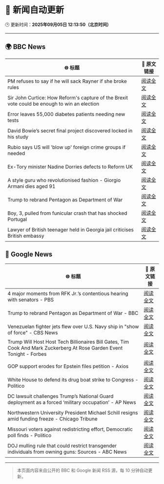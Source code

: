 # 🧠 新闻自动更新

🕒 更新时间：**2025年09月05日 12:13:50（北京时间）**

---

## 🌍 BBC News

| 🌐 标题 | 🔗 原文链接 |
|--------|-------------|
| PM refuses to say if he will sack Rayner if she broke rules | [阅读全文](https://www.bbc.com/news/articles/ce321d2n45vo?at_medium=RSS&at_campaign=rss) |
| Sir John Curtice: How Reform's capture of the Brexit vote could be enough to win an election | [阅读全文](https://www.bbc.com/news/articles/cwy853rj2kzo?at_medium=RSS&at_campaign=rss) |
| Error leaves 55,000 diabetes patients needing new tests | [阅读全文](https://www.bbc.com/news/articles/c4g7d3w7gdlo?at_medium=RSS&at_campaign=rss) |
| David Bowie’s secret final project discovered locked in his study | [阅读全文](https://www.bbc.com/news/articles/c3dpdpvj083o?at_medium=RSS&at_campaign=rss) |
| Rubio says US will 'blow up' foreign crime groups if needed | [阅读全文](https://www.bbc.com/news/articles/cx23nzwjnwwo?at_medium=RSS&at_campaign=rss) |
| Ex-Tory minister Nadine Dorries defects to Reform UK | [阅读全文](https://www.bbc.com/news/articles/cj9zld87y1go?at_medium=RSS&at_campaign=rss) |
| A style guru who revolutionised fashion - Giorgio Armani dies aged 91 | [阅读全文](https://www.bbc.com/news/articles/c90z02n04nwo?at_medium=RSS&at_campaign=rss) |
| Trump to rebrand Pentagon as Department of War | [阅读全文](https://www.bbc.com/news/articles/cgr9r4qr0ppo?at_medium=RSS&at_campaign=rss) |
| Boy, 3, pulled from funicular crash that has shocked Portugal | [阅读全文](https://www.bbc.com/news/articles/cgrqj7ydr0ko?at_medium=RSS&at_campaign=rss) |
| Lawyer of British teenager held in Georgia jail criticises British embassy | [阅读全文](https://www.bbc.com/news/articles/cvg43xxerlvo?at_medium=RSS&at_campaign=rss) |

## 📰 Google News

| 🌐 标题 | 🔗 原文链接 |
|--------|-------------|
| 4 major moments from RFK Jr.’s contentious hearing with senators - PBS | [阅读全文](https://news.google.com/rss/articles/CBMiowFBVV95cUxQUDR0azAtd05abUk2Y09SU3FVMVBSMWJEc1kxS3djc3pDUndGMURmOFpVZ1hEMlBWZlhXbG43emVQdmFwOHp3YlQyR29nWXpvWHprSTIzQ24wcnR4OVc3WFFoWVlGNWxETjR3ZkNnY3ZhcWQxTjhKSjVYdVE3YlRhcEdYU0dlMnRyRnl1eXNJUDNqelBudWExd2hLT0lNLVI2UTA00gGoAUFVX3lxTE1hTFBMTWhIOGFPbjlsN1BLQWtCNnQ2SlN4ZE8zM0xjY1ZDNnhYbGFqTDBLYTl2anBsaldGT2dWX3lBd1JKNkhIdDI0TGp0b29DeDdIV1ZRRFktWDZyVzZ6U0M2RFdhZ0ZCdHVDeGYzYk1UcG55cDZEeE9XTUtIVmZ0TnNvbHRBMmlnbXo2cTA5SGxPcDRjdUdOa29hOEZBckZESHdWQ2dxbw?oc=5) |
| Trump to rebrand Pentagon as Department of War - BBC | [阅读全文](https://news.google.com/rss/articles/CBMiWkFVX3lxTE1ONnBHX3dFaTlQNE1wT1ptR0VuV19NV3RJRWZjeVYtbVFRYUlTeEdHSmltcEFCOVZsamlNZi02dl81cW1pdVA2MzVCNkp2VllKM3ZXeHgwaDIxZ9IBX0FVX3lxTE4tTUhlLTNDZDRtR3hPakJBLVB6cTJPMnhieGFpdGRRY3R5eHAxUFpmVldNdVdoYUEyYnJkRm5SaENselVkRkhGOVBHNS1jcWZuRUJjYWo0Y3NKbUFvU3lF?oc=5) |
| Venezuelan fighter jets flew over U.S. Navy ship in "show of force" - CBS News | [阅读全文](https://news.google.com/rss/articles/CBMigAFBVV95cUxPRXhVSUFHdEJMWjR5Q3AzTkdHVEVBV3hBZE85Z2FjdGlIdUtIQXVDQlV4NHZlbUJQaldXYTk5TGlMb0VycHRoTVVIUTljV3FDblZKdmFwTTF6NWVHbFloS21YcjlHTjNHQUE5R1hMcGNHSHZSQl9mVnR1QXAzbnVMWNIBhgFBVV95cUxOc3lpQ2FLdjB5c3dEODFTSnRORVZWNXpGS1cwaHhXaGs0cFBpQkxuWU5sUEl3Sll3Yk45OHhFanA0YmFqbDBraUx0U3B0clRRdWI1Q3B3c2dxbVVyUnY5MjctQkZSU2NVOW5MOWxZS1JxaWZGeU9hbEtPZGNIUWV0dVVEdGRXUQ?oc=5) |
| Trump Will Host Host Tech Billionaires Bill Gates, Tim Cook And Mark Zuckerberg At Rose Garden Event Tonight - Forbes | [阅读全文](https://news.google.com/rss/articles/CBMi7gFBVV95cUxOb3l6VnhHM0NQdDhKelJUSjZ6MC0xMzdtaU9WdFZzSFZBWUZJYm5UeDR1cU8yZWdzVFhXbmp2b19qcHExdTJFLWZ0TVc3cDRiLXdkZ1M5QXdkU05jX2RORDA5cUpOTGNuUE5TMGhHRjJ2YnlFcnRxcVlNZWZSS3ZUdGttaVAwRXBZMXZQT1dKejdFRVZCNHhhQmg4d0M5bXpsZTFuYVRXYkNhVktNZEpQUXFiSGtqSGVWZHZ2ZFVyU2dfWWFiS2RReHplMWJ6RXNTSkhrZXFYS0pxMzZrMTVYUzVfd2QxbkgyTHJuMjZ3?oc=5) |
| GOP support erodes for Epstein files petition - Axios | [阅读全文](https://news.google.com/rss/articles/CBMifkFVX3lxTE1XemhCQkdGdHpzaWlybGV0S185MXRMRFNrY1pyT291Rkk0LVFsOUZKRGtJSmZXMW1oZGZpa2owSUFCZjByWVdpaHY3QzZteFJmNkJrTFVCRWdVY3hjOGpuNVMyQ2Z4aEFOVjgwQ0xFZjZIV3RfRXY5VUxKd3g3dw?oc=5) |
| White House to defend its drug boat strike to Congress - Politico | [阅读全文](https://news.google.com/rss/articles/CBMilAFBVV95cUxOYzJvbTNIdW1TbXFBdGhTdDUwb1g4Tkowc05QbmEwdlVtTDg5Y2ZCM29LZVpRVXJRMWtMZ0JIcHdpbjNiVkxOSU1VRk9BVzJVWUQzSUxSNGt0RTF1Ym9pNXVCbm0zak1BQWd1YkMyeHZWRUV5eVNxeUc1Y0k5ek82MjUwczA2bHo1REtSZWttV25ob1BS?oc=5) |
| DC lawsuit challenges Trump’s National Guard deployment as a forced ‘military occupation’ - AP News | [阅读全文](https://news.google.com/rss/articles/CBMiuwFBVV95cUxPcWhRQmxLRjhXQ0VzUTRxTGpPdmRkTnJXUm5LQm9qdzhKcDhDeUZVeW0welg3VkJqZzctTDV4dmFZbDV4Wk1yeHFHM0plcWdsNTlTeGpXcXQwb01velY1SlQyZ0hsSXM0U1BZTXF6MFRpQkVlZkt2cEdweTFubmJZanFMSnladDVPMlUyRFMzbi11UGp1RTVvTTBWalZFbWNhaVk5bVhLbnBZVDZMR3VwaUhnWU1hNU9UWHJz?oc=5) |
| Northwestern University President Michael Schill resigns amid funding freeze - Chicago Tribune | [阅读全文](https://news.google.com/rss/articles/CBMijAFBVV95cUxQOURLVEs3My1nTGhVU002djFGX0dXQ090UWI4T0NXOUxOcGNkQk01TGNJMlh2QWU2cldBcURjUTNZRVoxdmp3eEdnaDhLaVJBT2gxSDU4dFFKVGdfc0VsUGJJMzdjc3VmZEZuMmpSX2N0bkMzR3J6enlTNTVtYkRyZlVGdlAycDhKbXlSXw?oc=5) |
| Missouri voters against redistricting effort, Democratic poll finds - Politico | [阅读全文](https://news.google.com/rss/articles/CBMipwFBVV95cUxQX1lGZHVCOUtfZlhDNjUxajVMeWZUZmJzRW1TWWJTUjRmaDhyYnlfLU9zZG9uOHJuVUo0TER1UmVjQmF4NVNfZFhHWVU2MFZTVUtzY2NYYTFpTDhwOURsVVhDeGtrZVJtUkhMdnlSdTRyQXZWa2UzMGdwVFpuLWd5MmdCMldoWXdWTHE2a3U0X1pZM3ZqUFpESVppX05ZQmpQVm81aGhscw?oc=5) |
| DOJ mulling rule that could restrict transgender individuals from owning guns: Sources - ABC News | [阅读全文](https://news.google.com/rss/articles/CBMiqgFBVV95cUxPUnRMVXRvVmpmOTFNaExfVlNkVThUQTRuTk5vaUZLOWtYYm5GRHNVWUlVanV2Sm8wYW4wd25XRUxKYWpMR1BVcWgxRlBSYkh3ZGg4ZUYyaFVJeV9lTW9iX19fTHU5R1ByQXMzdF9jV0Z5SUNtMjNHUlp4eDJuY09Yb1BET3RGeXVEVGdud1lDZGsxYldNUHRXbklmcmNudFJ1ODBDLVVWYUx6UdIBrwFBVV95cUxQVDlCSzNiUHhIekFvRkJnM2Qyalp4cDZveDBfOHdPdHRaSnRnYnlqWjZ2eWs5Q2JyeGxjbFVYWnBaLVJvbkNSeGNjTEc2aC1ZcFlkOFNEVFRYanlFbVphVnhTVU9yejBmRGlGbjRnVmNlOTMzVHpiR0RXcGxBcUYwdnBUdkhaRTBSQmk5MmtvZ1E0R3dwQms3R0Z3dVFDZVNMcGFQQWptWWpLTERWbzFR?oc=5) |

---
> 本页面内容来自公开的 BBC 和 Google 新闻 RSS 源，每 10 分钟自动更新。